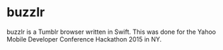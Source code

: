 # buzzlr
buzzlr is a Tumblr browser written in Swift. This was done for the Yahoo Mobile Developer Conference Hackathon 2015 in NY.
